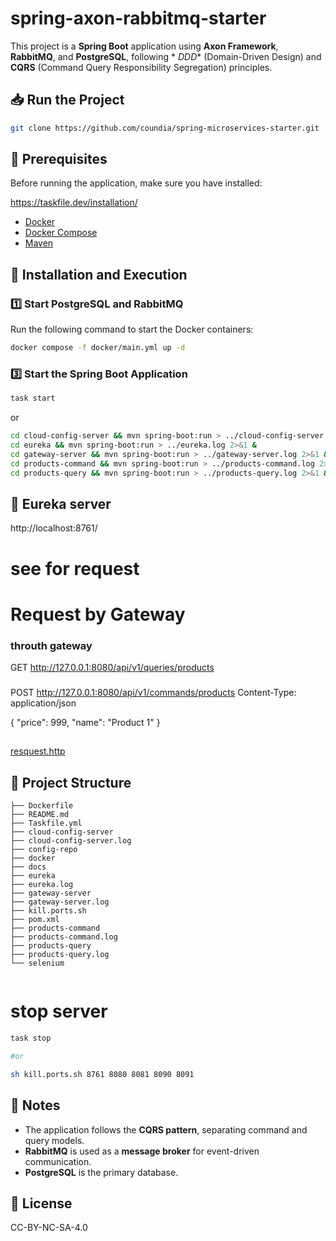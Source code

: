 # spring-axon-rabbitmq-starter

This project is a **Spring Boot** application using **Axon Framework**, **RabbitMQ**, and **PostgreSQL**, following *
*DDD** (Domain-Driven Design) and **CQRS** (Command Query Responsibility Segregation) principles.

## 📥 Run the Project

```sh
git clone https://github.com/coundia/spring-microservices-starter.git


```

## 📌 Prerequisites

Before running the application, make sure you have installed:

https://taskfile.dev/installation/

- [Docker](https://www.docker.com/)
- [Docker Compose](https://docs.docker.com/compose/)
- [Maven](https://maven.apache.org/)

## 🚀 Installation and Execution

### 1️⃣ Start PostgreSQL and RabbitMQ

Run the following command to start the Docker containers:

```sh
docker compose -f docker/main.yml up -d
```
 

### 3️⃣ Start the Spring Boot Application

```sh
task start
```
or

```sh
cd cloud-config-server && mvn spring-boot:run > ../cloud-config-server.log 2>&1 &
cd eureka && mvn spring-boot:run > ../eureka.log 2>&1 &
cd gateway-server && mvn spring-boot:run > ../gateway-server.log 2>&1 &
cd products-command && mvn spring-boot:run > ../products-command.log 2>&1 &
cd products-query && mvn spring-boot:run > ../products-query.log 2>&1 &
```
 
## 📡 Eureka server

http://localhost:8761/ 

# see for request
# Request by Gateway

### throuth gateway
GET http://127.0.0.1:8080/api/v1/queries/products
###
POST http://127.0.0.1:8080/api/v1/commands/products
Content-Type: application/json

{
"price": 999,
"name": "Product 1"
}
##
[resquest.http](docs/resquest.http)

## 📁 Project Structure

```
├── Dockerfile
├── README.md
├── Taskfile.yml
├── cloud-config-server
├── cloud-config-server.log
├── config-repo
├── docker
├── docs
├── eureka
├── eureka.log
├── gateway-server
├── gateway-server.log
├── kill.ports.sh
├── pom.xml
├── products-command
├── products-command.log
├── products-query
├── products-query.log
└── selenium


```

# stop server

``` sh
task stop 

#or

sh kill.ports.sh 8761 8080 8081 8090 8091
```

## 🔹 Notes

- The application follows the **CQRS pattern**, separating command and query models.
- **RabbitMQ** is used as a **message broker** for event-driven communication.
- **PostgreSQL** is the primary database.

## 📜 License

CC-BY-NC-SA-4.0
